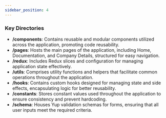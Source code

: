 ```yaml
---
sidebar_position: 4
---
```

### Key Directories
- **/components**: Contains reusable and modular components utilized across the application, promoting code reusability.
- **/pages**: Hosts the main pages of the application, including Home, Documentation, and Company Details, structured for easy navigation.
- **/redux**: Includes Redux slices and configuration for managing application state effectively.
- **/utils**: Comprises utility functions and helpers that facilitate common operations throughout the application.
- **/hooks**: Contains custom hooks designed for managing state and side effects, encapsulating logic for better reusability.
- **/constants**: Stores constant values used throughout the application to ensure consistency and prevent hardcoding.
- **/schema**: Houses Yup validation schemas for forms, ensuring that all user inputs meet the required criteria.